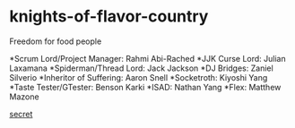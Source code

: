 # knights-of-flavor-country
Freedom for food people

  *Scrum Lord/Project Manager: Rahmi Abi-Rached
  *JJK Curse Lord: Julian Laxamana
  *Spiderman/Thread Lord: Jack Jackson
  *DJ Bridges: Zaniel Silverio
  *Inheritor of Suffering: Aaron Snell
  *Socketroth: Kiyoshi Yang
  *Taste Tester/GTester: Benson Karki
  *ISAD: Nathan Yang
  *Flex: Matthew Mazone






[secret](https://youtu.be/Z3J_MCbwaJ0?si=_qsZjARRNZ0IOaqa)
